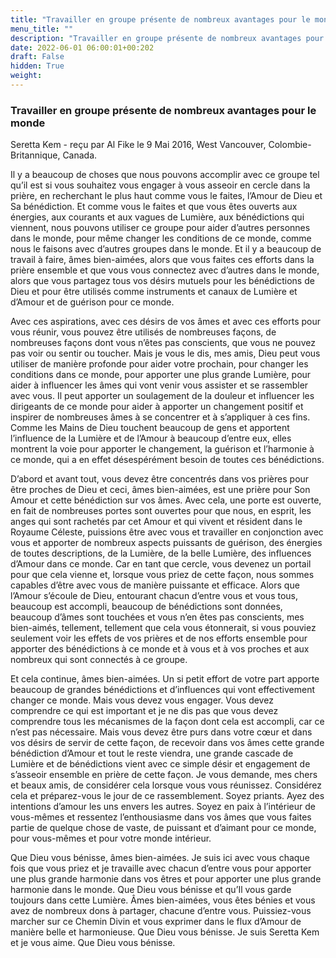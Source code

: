 ```yaml
---
title: "Travailler en groupe présente de nombreux avantages pour le monde"
menu_title: ""
description: "Travailler en groupe présente de nombreux avantages pour le monde"
date: 2022-06-01 06:00:01+00:202
draft: False
hidden: True
weight:
---
```

### Travailler en groupe présente de nombreux avantages pour le monde

Seretta Kem - reçu par Al Fike le 9 Mai 2016, West Vancouver, Colombie-Britannique, Canada.

Il y a beaucoup de choses que nous pouvons accomplir avec ce groupe tel qu’il est si vous souhaitez vous engager à vous asseoir en cercle dans la prière, en recherchant le plus haut comme vous le faites, l’Amour de Dieu et Sa bénédiction. Et comme vous le faites et que vous êtes ouverts aux énergies, aux courants et aux vagues de Lumière, aux bénédictions qui viennent, nous pouvons utiliser ce groupe pour aider d’autres personnes dans le monde, pour même changer les conditions de ce monde, comme nous le faisons avec d’autres groupes dans le monde. Et il y a beaucoup de travail à faire, âmes bien-aimées, alors que vous faites ces efforts dans la prière ensemble et que vous vous connectez avec d’autres dans le monde, alors que vous partagez tous vos désirs mutuels pour les bénédictions de Dieu et pour être utilisés comme instruments et canaux de Lumière et d’Amour et de guérison pour ce monde.

Avec ces aspirations, avec ces désirs de vos âmes et avec ces efforts pour vous réunir, vous pouvez être utilisés de nombreuses façons, de nombreuses façons dont vous n’êtes pas conscients, que vous ne pouvez pas voir ou sentir ou toucher. Mais je vous le dis, mes amis, Dieu peut vous utiliser de manière profonde pour aider votre prochain, pour changer les conditions dans ce monde, pour apporter une plus grande Lumière, pour aider à influencer les âmes qui vont venir vous assister et se rassembler avec vous. Il peut apporter un soulagement de la douleur et influencer les dirigeants de ce monde pour aider à apporter un changement positif et inspirer de nombreuses âmes à se concentrer et à s’appliquer à ces fins. Comme les Mains de Dieu touchent beaucoup de gens et apportent l’influence de la Lumière et de l’Amour à beaucoup d’entre eux, elles montrent la voie pour apporter le changement, la guérison et l’harmonie à ce monde, qui a en effet désespérément besoin de toutes ces bénédictions.

D’abord et avant tout, vous devez être concentrés dans vos prières pour être proches de Dieu et ceci, âmes bien-aimées, est une prière pour Son Amour et cette bénédiction sur vos âmes. Avec cela, une porte est ouverte, en fait de nombreuses portes sont ouvertes pour que nous, en esprit, les anges qui sont rachetés par cet Amour et qui vivent et résident dans le Royaume Céleste, puissions être avec vous et travailler en conjonction avec vous et apporter de nombreux aspects puissants de guérison, des énergies de toutes descriptions, de la Lumière, de la belle Lumière, des influences d’Amour dans ce monde. Car en tant que cercle, vous devenez un portail pour que cela vienne et, lorsque vous priez de cette façon, nous sommes capables d’être avec vous de manière puissante et efficace. Alors que l’Amour s’écoule de Dieu, entourant chacun d’entre vous et vous tous, beaucoup est accompli, beaucoup de bénédictions sont données, beaucoup d’âmes sont touchées et vous n’en êtes pas conscients, mes bien-aimés, tellement, tellement que cela vous étonnerait, si vous pouviez seulement voir les effets de vos prières et de nos efforts ensemble pour apporter des bénédictions à ce monde et à vous et à vos proches et aux nombreux qui sont connectés à ce groupe.

Et cela continue, âmes bien-aimées. Un si petit effort de votre part apporte beaucoup de grandes bénédictions et d’influences qui vont effectivement changer ce monde. Mais vous devez vous engager. Vous devez comprendre ce qui est important et je ne dis pas que vous devez comprendre tous les mécanismes de la façon dont cela est accompli, car ce n’est pas nécessaire. Mais vous devez être purs dans votre cœur et dans vos désirs de servir de cette façon, de recevoir dans vos âmes cette grande bénédiction d’Amour et tout le reste viendra, une grande cascade de Lumière et de bénédictions vient avec ce simple désir et engagement de s’asseoir ensemble en prière de cette façon. Je vous demande, mes chers et beaux amis, de considérer cela lorsque vous vous réunissez. Considérez cela et préparez-vous le jour de ce rassemblement. Soyez priants. Ayez des intentions d’amour les uns envers les autres. Soyez en paix à l’intérieur de vous-mêmes et ressentez l’enthousiasme dans vos âmes que vous faites partie de quelque chose de vaste, de puissant et d’aimant pour ce monde, pour vous-mêmes et pour votre monde intérieur.

Que Dieu vous bénisse, âmes bien-aimées. Je suis ici avec vous chaque fois que vous priez et je travaille avec chacun d’entre vous pour apporter une plus grande harmonie dans vos êtres et pour apporter une plus grande harmonie dans le monde. Que Dieu vous bénisse et qu’Il vous garde toujours dans cette Lumière. Âmes bien-aimées, vous êtes bénies et vous avez de nombreux dons à partager, chacune d’entre vous. Puissiez-vous marcher sur ce Chemin Divin et vous exprimer dans le flux d’Amour de manière belle et harmonieuse. Que Dieu vous bénisse. Je suis Seretta Kem et je vous aime. Que Dieu vous bénisse.
